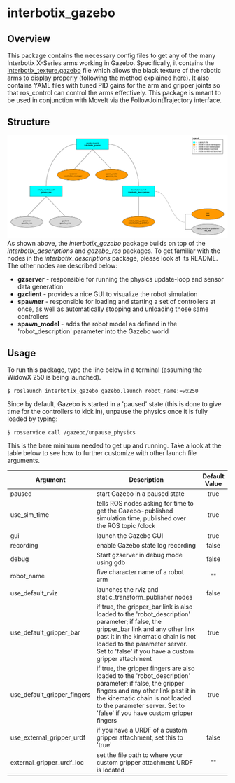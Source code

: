 # interbotix_gazebo

## Overview
This package contains the necessary config files to get any of the many Interbotix X-Series arms working in Gazebo. Specifically, it contains the [interbotix_texture.gazebo](config/interbotix_texture.gazebo) file which allows the black texture of the robotic arms to display properly (following the method explained [here](http://answers.gazebosim.org/question/16280/how-to-use-custom-textures-on-urdf-models-in-gazebo/)). It also contains YAML files with tuned PID gains for the arm and gripper joints so that ros_control can control the arms effectively. This package is meant to be used in conjunction with MoveIt via the FollowJointTrajectory interface.

## Structure
![interbotix_gazebo_flowchart](images/interbotix_gazebo_flowchart.png)
As shown above, the *interbotix_gazebo* package builds on top of the *interbotix_descriptions* and *gazebo_ros* packages. To get familiar with the nodes in the *interbotix_descriptions* package, please look at its README. The other nodes are described below:
- **gzserver** - responsible for running the physics update-loop and sensor data generation
- **gzclient** - provides a nice GUI to visualize the robot simulation
- **spawner** - responsible for loading and starting a set of controllers at once, as well as automatically stopping and unloading those same controllers
- **spawn_model** - adds the robot model as defined in the 'robot_description' parameter into the Gazebo world

## Usage
To run this package, type the line below in a terminal (assuming the WidowX 250 is being launched).
```
$ roslaunch interbotix_gazebo gazebo.launch robot_name:=wx250
```
Since by default, Gazebo is started in a 'paused' state (this is done to give time for the controllers to kick in), unpause the physics once it is fully loaded by typing:
```
$ rosservice call /gazebo/unpause_physics
```
This is the bare minimum needed to get up and running. Take a look at the table below to see how to further customize with other launch file arguments.

| Argument | Description | Default Value |
| -------- | ----------- | :-----------: |
| paused | start Gazebo in a paused state | true |
| use_sim_time | tells ROS nodes asking for time to get the Gazebo-published simulation time, published over the ROS topic /clock | true |
| gui | launch the Gazebo GUI | true |
| recording | enable Gazebo state log recording | false |
| debug | Start gzserver in debug mode using gdb | false |
| robot_name | five character name of a robot arm | "" |
| use_default_rviz | launches the rviz and static_transform_publisher nodes | false |
| use_default_gripper_bar | if true, the gripper_bar link is also loaded to the 'robot_description' parameter; if false, the gripper_bar link and any other link past it in the kinematic chain is not loaded to the parameter server. Set to 'false' if you have a custom gripper attachment | true |
| use_default_gripper_fingers | if true, the gripper fingers are also loaded to the 'robot_description' parameter; if false, the gripper fingers and any other link past it in the kinematic chain is not loaded to the parameter server. Set to 'false' if you have custom gripper fingers | true |
| use_external_gripper_urdf | if you have a URDF of a custom gripper attachment, set this to 'true' | false |
| external_gripper_urdf_loc | set the file path to where your custom gripper attachment URDF is located | "" |
